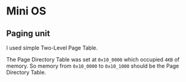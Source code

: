 # Mini OS

## Paging unit

I used simple Two-Level Page Table. 

The Page Directory Table was set at `0x10_0000` which occupied `4KB` of memory. So memory from `0x10_0000` to `0x10_1000` should be the Page Directory Table.



